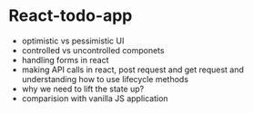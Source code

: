 # React-todo-app

- optimistic vs pessimistic UI
- controlled vs uncontrolled componets
- handling forms in react
- making API calls in react, post request and get request and understanding how to
  use lifecycle methods
- why we need to lift the state up?
- comparision with vanilla JS application
